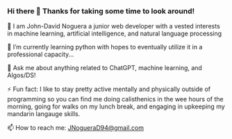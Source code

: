 ### Hi there 👋 Thanks for taking some time to look around! 


 🔭 I am John-David Noguera a junior web developer with a vested interests in machine learning, artificial intelligence, and natural language processing
 
 🌱 I’m currently learning python with hopes to eventually utilize it in a professional capacity...
 
 💬 Ask me about anything related to ChatGPT, machine learning, and Algos/DS!
 
 ⚡ Fun fact: I like to stay pretty active mentally and physically outside of programming so you can find me doing calisthenics in the wee hours of the morning, going for walks on my lunch break, and engaging in upkeeping my mandarin langauge skills.
 
  📫 How to reach me: JNogueraD94@gmail.com 
